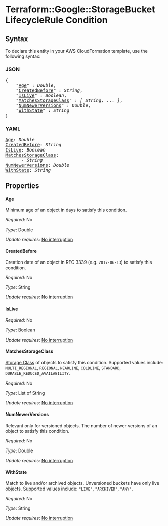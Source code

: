 # Terraform::Google::StorageBucket LifecycleRule Condition

## Syntax

To declare this entity in your AWS CloudFormation template, use the following syntax:

### JSON

<pre>
{
    "<a href="#age" title="Age">Age</a>" : <i>Double</i>,
    "<a href="#createdbefore" title="CreatedBefore">CreatedBefore</a>" : <i>String</i>,
    "<a href="#islive" title="IsLive">IsLive</a>" : <i>Boolean</i>,
    "<a href="#matchesstorageclass" title="MatchesStorageClass">MatchesStorageClass</a>" : <i>[ String, ... ]</i>,
    "<a href="#numnewerversions" title="NumNewerVersions">NumNewerVersions</a>" : <i>Double</i>,
    "<a href="#withstate" title="WithState">WithState</a>" : <i>String</i>
}
</pre>

### YAML

<pre>
<a href="#age" title="Age">Age</a>: <i>Double</i>
<a href="#createdbefore" title="CreatedBefore">CreatedBefore</a>: <i>String</i>
<a href="#islive" title="IsLive">IsLive</a>: <i>Boolean</i>
<a href="#matchesstorageclass" title="MatchesStorageClass">MatchesStorageClass</a>: <i>
      - String</i>
<a href="#numnewerversions" title="NumNewerVersions">NumNewerVersions</a>: <i>Double</i>
<a href="#withstate" title="WithState">WithState</a>: <i>String</i>
</pre>

## Properties

#### Age

Minimum age of an object in days to satisfy this condition.

_Required_: No

_Type_: Double

_Update requires_: [No interruption](https://docs.aws.amazon.com/AWSCloudFormation/latest/UserGuide/using-cfn-updating-stacks-update-behaviors.html#update-no-interrupt)

#### CreatedBefore

Creation date of an object in RFC 3339 (e.g. `2017-06-13`) to satisfy this condition.

_Required_: No

_Type_: String

_Update requires_: [No interruption](https://docs.aws.amazon.com/AWSCloudFormation/latest/UserGuide/using-cfn-updating-stacks-update-behaviors.html#update-no-interrupt)

#### IsLive

_Required_: No

_Type_: Boolean

_Update requires_: [No interruption](https://docs.aws.amazon.com/AWSCloudFormation/latest/UserGuide/using-cfn-updating-stacks-update-behaviors.html#update-no-interrupt)

#### MatchesStorageClass

[Storage Class](https://cloud.google.com/storage/docs/storage-classes) of objects to satisfy this condition. Supported values include: `MULTI_REGIONAL`, `REGIONAL`, `NEARLINE`, `COLDLINE`, `STANDARD`, `DURABLE_REDUCED_AVAILABILITY`.

_Required_: No

_Type_: List of String

_Update requires_: [No interruption](https://docs.aws.amazon.com/AWSCloudFormation/latest/UserGuide/using-cfn-updating-stacks-update-behaviors.html#update-no-interrupt)

#### NumNewerVersions

Relevant only for versioned objects. The number of newer versions of an object to satisfy this condition.

_Required_: No

_Type_: Double

_Update requires_: [No interruption](https://docs.aws.amazon.com/AWSCloudFormation/latest/UserGuide/using-cfn-updating-stacks-update-behaviors.html#update-no-interrupt)

#### WithState

Match to live and/or archived objects. Unversioned buckets have only live objects. Supported values include: `"LIVE"`, `"ARCHIVED"`, `"ANY"`.

_Required_: No

_Type_: String

_Update requires_: [No interruption](https://docs.aws.amazon.com/AWSCloudFormation/latest/UserGuide/using-cfn-updating-stacks-update-behaviors.html#update-no-interrupt)

